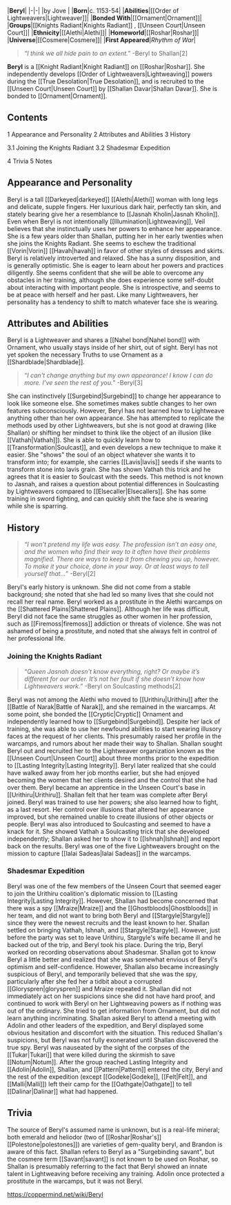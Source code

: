 |**Beryl**|
|-|-|
|by  Jove |
|**Born**|c. 1153-54|
|**Abilities**|[[Order of Lightweavers\|Lightweaver]]|
|**Bonded With**|[[Ornament\|Ornament]]|
|**Groups**|[[Knights Radiant\|Knights Radiant]] , [[Unseen Court\|Unseen Court]]|
|**Ethnicity**|[[Alethi\|Alethi]]|
|**Homeworld**|[[Roshar\|Roshar]]|
|**Universe**|[[Cosmere\|Cosmere]]|
|**First Appeared**|*Rhythm of War*|

>“*I think we all hide pain to an extent.*”
\-Beryl to Shallan[2]


**Beryl** is a [[Knight Radiant\|Knight Radiant]] on [[Roshar\|Roshar]]. She independently develops [[Order of Lightweavers\|Lightweaving]] powers during the [[True Desolation\|True Desolation]], and is recruited to the [[Unseen Court\|Unseen Court]] by [[Shallan Davar\|Shallan Davar]]. She is bonded to [[Ornament\|Ornament]].

## Contents

1 Appearance and Personality
2 Attributes and Abilities
3 History

3.1 Joining the Knights Radiant
3.2 Shadesmar Expedition


4 Trivia
5 Notes


## Appearance and Personality
Beryl is a tall [[Darkeyed\|darkeyed]] [[Alethi\|Alethi]] woman with long legs and delicate, supple fingers. Her luxurious dark hair, perfectly tan skin, and stately bearing give her a resemblance to [[Jasnah Kholin\|Jasnah Kholin]]. Even when Beryl is not intentionally [[Illumination\|Lightweaving]], Veil believes that she instinctually uses her powers to enhance her appearance. She is a few years older than Shallan, putting her in her early twenties when she joins the Knights Radiant. She seems to eschew the traditional [[Vorin\|Vorin]] [[Havah\|havah]] in favor of other styles of dresses and skirts.
Beryl is relatively introverted and relaxed. She has a sunny disposition, and is generally optimistic. She is eager to learn about her powers and practices diligently. She seems confident that she will be able to overcome any obstacles in her training, although she does experience some self-doubt about interacting with important people. She is introspective, and seems to be at peace with herself and her past. Like many Lightweavers, her personality has a tendency to shift to match whatever face she is wearing.

## Attributes and Abilities
Beryl is a Lightweaver and shares a [[Nahel bond\|Nahel bond]] with Ornament, who usually stays inside of her shirt, out of sight. Beryl has not yet spoken the necessary Truths to use Ornament as a [[Shardblade\|Shardblade]].

>“*I can't change anything but my own appearance! I know I can do more. I’ve seen the rest of you.*”
\-Beryl[3]

She can instinctively [[Surgebind\|Surgebind]] to change her appearance to look like someone else. She sometimes makes subtle changes to her own features subconsciously. However, Beryl has not learned how to Lightweave anything other than her own appearance. She has attempted to replicate the methods used by other Lightweavers, but she is not good at drawing (like Shallan) or shifting her mindset to think like the object of an illusion (like [[Vathah\|Vathah]]).
She is able to quickly learn how to [[Transformation\|Soulcast]], and even develops a new technique to make it easier. She "shows" the soul of an object whatever she wants it to transform into; for example, she carries [[Lavis\|lavis]] seeds if she wants to transform stone into lavis grain. She has shown Vathah this trick and he agrees that it is easier to Soulcast with the seeds. This method is not known to Jasnah, and raises a question about potential differences in Soulcasting by Lightweavers compared to [[Elsecaller\|Elsecallers]].
She has some training in sword fighting, and can quickly shift the face she is wearing while she is sparring.

## History
>“*I won't pretend my life was easy. The profession isn’t an easy one, and the women who find their way to it often have their problems magnified. There are ways to keep it from chewing you up, however. To make it your choice, done in your way. Or at least ways to tell yourself that...*”
\-Beryl[2]


Beryl's early history is unknown. She did not come from a stable background; she noted that she had led so many lives that she could not recall her real name.
Beryl worked as a prostitute in the Alethi warcamps on the [[Shattered Plains\|Shattered Plains]]. Although her life was difficult, Beryl did not face the same struggles as other women in her profession, such as [[Firemoss\|firemoss]] addiction or threats of violence. She was not ashamed of being a prostitute, and noted that she always felt in control of her professional life.

### Joining the Knights Radiant
>“*Queen Jasnah doesn't know everything, right? Or maybe it’s different for our order. It’s not her fault if she doesn’t know how Lightweavers work.*”
\-Beryl on Soulcasting methods[2]

Beryl was not among the Alethi who moved to [[Urithiru\|Urithiru]] after the [[Battle of Narak\|Battle of Narak]], and she remained in the warcamps. At some point, she bonded the [[Cryptic\|Cryptic]] Ornament and independently learned how to [[Surgebind\|Surgebind]]. Despite her lack of training, she was able to use her newfound abilities to start wearing illusory faces at the request of her clients. This presumably raised her profile in the warcamps, and rumors about her made their way to Shallan. Shallan sought Beryl out and recruited her to the Lightweaver organization known as the [[Unseen Court\|Unseen Court]] about three months prior to the expedition to [[Lasting Integrity\|Lasting Integrity]]. Beryl later realized that she could have walked away from her job months earlier, but she had enjoyed becoming the women that her clients desired and the control that she had over them.
Beryl became an apprentice in the Unseen Court's base in [[Urithiru\|Urithiru]]. Shallan felt that her team was complete after Beryl joined. Beryl was trained to use her powers; she also learned how to fight, as a last resort. Her control over illusions that altered her appearance improved, but she remained unable to create illusions of other objects or people. Beryl was also introduced to Soulcasting and seemed to have a knack for it. She showed Vathah a Soulcasting trick that she developed independently; Shallan asked her to show it to [[Ishnah\|Ishnah]] and report back on the results.
Beryl was one of the five Lightweavers brought on the mission to capture [[Ialai Sadeas\|Ialai Sadeas]] in the warcamps.

### Shadesmar Expedition
Beryl was one of the few members of the Unseen Court that seemed eager to join the Urithiru coalition's diplomatic mission to [[Lasting Integrity\|Lasting Integrity]]. However, Shallan had become concerned that there was a spy [[Mraize\|Mraize]] and the [[Ghostbloods\|Ghostbloods]] in her team, and did not want to bring both Beryl and [[Stargyle\|Stargyle]] since they were the newest recruits and the least known to her. Shallan settled on bringing Vathah, Ishnah, and [[Stargyle\|Stargyle]].  However, just before the party was set to leave Urithiru, Stargyle's wife became ill and he backed out of the trip, and Beryl took his place. During the trip, Beryl worked on recording observations about Shadesmar.
Shallan got to know Beryl a little better and realized that she was somewhat envious of Beryl's optimism and self-confidence. However, Shallan also became increasingly suspicious of Beryl, and temporarily believed that she was the spy, particularly after she fed her a tidbit about a corrupted [[Gloryspren\|gloryspren]] and Mraize repeated it. Shallan did not immediately act on her suspicions since she did not have hard proof, and continued to work with Beryl on her Lightweaving powers as if nothing was out of the ordinary. She tried to get information from Ornament, but did not learn anything incriminating. Shallan asked Beryl to attend a meeting with Adolin and other leaders of the expedition, and Beryl displayed some obvious hesitation and discomfort with the situation. This reduced Shallan's suspicions, but Beryl was not fully exonerated until Shallan discovered the true spy.
Beryl was nauseated by the sight of the corpses of the [[Tukar\|Tukari]] that were killed during the skirmish to save [[Notum\|Notum]].
After the group reached Lasting Integrity and [[Adolin\|Adolin]], Shallan, and [[Pattern\|Pattern]] entered the city, Beryl and the rest of the expedition (except [[Godeke\|Godeke]], [[Felt\|Felt]], and [[Malli\|Malli]]) left their camp for the [[Oathgate\|Oathgate]] to tell [[Dalinar\|Dalinar]] what had happened.

## Trivia
The source of Beryl's assumed name is unknown, but  is a real-life mineral; both emerald and heliodor (two of [[Roshar\|Roshar's]] [[Polestone\|polestones]]) are varieties of gem-quality beryl, and Brandon is aware of this fact.
Shallan refers to Beryl as a "Surgebinding savant", but the cosmere term [[Savant\|savant]] is not known to be used on Roshar, so Shallan is presumably referring to the fact that Beryl showed an innate talent in Lightweaving before receiving any training.
Adolin once protected a prostitute in the warcamps, but it was not Beryl.


https://coppermind.net/wiki/Beryl